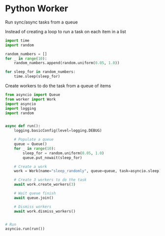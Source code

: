 # Python Worker

Run sync/async tasks from a queue

Instead of creating a loop to run a task on each item in a list
```python
import time
import random

random_numbers = []
for _ in range(10):
    random_numbers.append(random.uniform(0.05, 1.0))

for sleep_for in random_numbers:
    time.sleep(sleep_for)
```

Create workers to do the task from a queue of items
```python
from asyncio import Queue
from worker import Work
import asyncio
import logging
import random


async def run():
    logging.basicConfig(level=logging.DEBUG)

    # Populate a queue
    queue = Queue()
    for _ in range(10):
        sleep_for = random.uniform(0.05, 1.0)
        queue.put_nowait(sleep_for)

    # Create a work
    work = Work(name="sleep_randomly", queue=queue, task=asyncio.sleep)

    # Create 3 workers to do the task
    await work.create_workers(3)

    # Wait queue finish
    await queue.join()

    # Dismiss workers
    await work.dismiss_workers()


# Run
asyncio.run(run())
```

